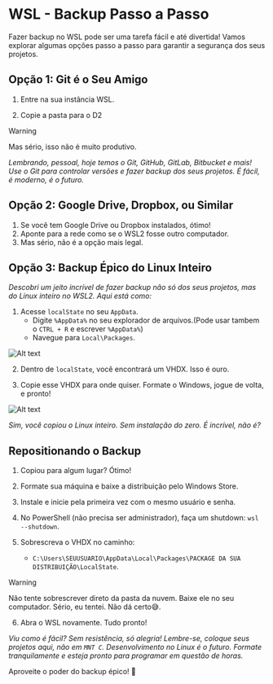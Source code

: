 # WSL - Backup Passo a Passo

Fazer backup no WSL pode ser uma tarefa fácil e até divertida! Vamos explorar algumas opções passo a passo para garantir a segurança dos seus projetos.

## Opção 1: Git é o Seu Amigo

1. Entre na sua instância WSL.

2. Copie a pasta para o D2

> [!WARNING]  
> Mas sério, isso não é muito produtivo.

*Lembrando, pessoal, hoje temos o Git, GitHub, GitLab, Bitbucket e mais! Use o Git para controlar versões e fazer backup dos seus projetos. É fácil, é moderno, é o futuro.*

## Opção 2: Google Drive, Dropbox, ou Similar

1. Se você tem Google Drive ou Dropbox instalados, ótimo!
2. Aponte para a rede como se o WSL2 fosse outro computador.
3. Mas sério, não é a opção mais legal.

## Opção 3: Backup Épico do Linux Inteiro

*Descobri um jeito incrível de fazer backup não só dos seus projetos, mas do Linux inteiro no WSL2. Aqui está como:*

1. Acesse `localState` no seu `AppData`. 
   - Digite `%AppData%` no seu explorador de arquivos.(Pode usar tambem o `CTRL + R` e escrever `%AppData%`)
   - Navegue para `Local\Packages`.

![Alt text](image.png)

2. Dentro de `localState`, você encontrará um VHDX. Isso é ouro.
 
3. Copie esse VHDX para onde quiser. Formate o Windows, jogue de volta, e pronto!

![Alt text](image-1.png)

*Sim, você copiou o Linux inteiro. Sem instalação do zero. É incrível, não é?*

## Repositionando o Backup

1. Copiou para algum lugar? Ótimo!
2. Formate sua máquina e baixe a distribuição pelo Windows Store.

3. Instale e inicie pela primeira vez com o mesmo usuário e senha.

4. No PowerShell (não precisa ser administrador), faça um shutdown: `wsl --shutdown`.

5. Sobrescreva o VHDX no caminho: 
   - `C:\Users\SEUUSUARIO\AppData\Local\Packages\PACKAGE DA SUA DISTRIBUIÇÃO\LocalState`.

> [!WARNING]  
> Não tente sobrescrever direto da pasta da nuvem. Baixe ele no seu computador. Sério, eu tentei. Não dá certo😅.

6. Abra o WSL novamente. Tudo pronto!

*Viu como é fácil? Sem resistência, só alegria! Lembre-se, coloque seus projetos aqui, não em `MNT C`. Desenvolvimento no Linux é o futuro. Formate tranquilamente e esteja pronto para programar em questão de horas.*

Aproveite o poder do backup épico! 🚀

